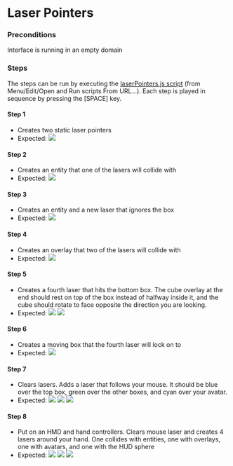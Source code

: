 # Laser Pointers

### Preconditions
Interface is running in an empty domain

### Steps
The steps can be run by executing the [laserPointers.js script](./laserPointers.js?raw=true) (from Menu/Edit/Open and Run scripts From URL...).  Each step is played in sequence by pressing the [SPACE] key.

#### Step 1
- Creates two static laser pointers
- Expected: ![](./defaultRenderState.jpg)

#### Step 2
- Creates an entity that one of the lasers will collide with
- Expected: ![](./entityCollision.jpg)

#### Step 3
- Creates an entity and a new laser that ignores the box
- Expected: ![](./entityIgnore.jpg)

#### Step 4
- Creates an overlay that two of the lasers will collide with
- Expected: ![](./overlayCollision.jpg)

#### Step 5
- Creates a fourth laser that hits the bottom box.  The cube overlay at the end should rest on top of the box instead of halfway inside it, and the cube should rotate to face opposite the direction you are looking.
- Expected: ![](./centerEnd.jpg)
![](./faceAvatar.jpg)

#### Step 6
- Creates a moving box that the fourth laser will lock on to 
- Expected: ![](./lockEndUUID.jpg)

#### Step 7
- Clears lasers.  Adds a laser that follows your mouse.  It should be blue over the top box, green over the other boxes, and cyan over your avatar.
- Expected: ![](./mouseLaserOverlay.jpg)
![](./mouseLaserEntity.jpg)
![](./mouseLaserAvatar.jpg)

#### Step 8
- Put on an HMD and hand controllers.  Clears mouse laser and creates 4 lasers around your hand.  One collides with entities, one with overlays, one with avatars, and one with the HUD sphere
- Expected: ![](./handLasersEntityOverlay.jpg)
![](./handLasersAvatar.jpg)
![](./handLasersHUD.jpg)